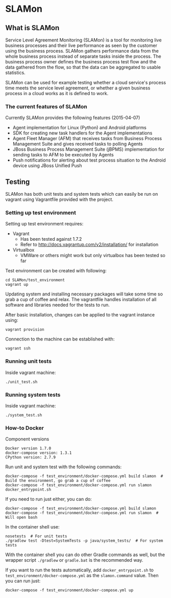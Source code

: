 SLAMon
======

What is SLAMon
--------------
Service Level Agreement Monitoring (SLAMon) is a tool for monitoring live business processes and their live
performance as seen by the customer using the business process. SLAMon gathers performance data from the whole business
process instead of separate tasks inside the process. The business process owner defines the business process test flow
and the data gathered from the flow, so that the data can be aggregated to usable statistics.

SLAMon can be used for example testing whether a cloud service's process time meets the service level agreement, or
whether a given business process in a cloud works as it is defined to work.


### The current features of SLAMon

Currently SLAMon provides the following features (2015-04-07)

- Agent implementation for Linux (Python) and Android platforms
- SDK for creating new task handlers for the Agent implementations
- Agent Fleet Manager (AFM) that receives tasks from Business Process Management Suite and gives received tasks to
polling Agents
- JBoss Business Process Management Suite (jBPMS) implementation for sending tasks to AFM to be executed by Agents
- Push notifications for alerting about test process situation to the Android device using JBoss Unified Push


Testing
-------
SLAMon has both unit tests and system tests which can easily be run on vagrant using Vagrantfile provided with the project.

### Setting up test environment

Setting up test environment requires:
- Vagrant
  - Has been tested against 1.7.2
  - Refer to http://docs.vagrantup.com/v2/installation/ for installation
- Virtualbox
  - VMWare or others might work but only virtualbox has been tested so far

Test environment can be created with following:

    cd SLAMon/test_environment
    vagrant up

Updating system and installing necessary packages will take some time so grab a cup of coffee and relax.
The vagrantfile handles installation of all software and libraries needed for the tests to run.

After basic installation, changes can be applied to the vagrant instance using:

    vagrant provision

Connection to the machine can be established with:

    vagrant ssh

### Running unit tests

Inside vagrant machine:

    ./unit_test.sh

### Running system tests

Inside vagrant machine:

    ./system_test.sh

### How-to Docker

Component versions

    Docker version 1.7.0
    docker-compose version: 1.3.1
    CPython version: 2.7.9

Run unit and system test with the following commands:

    docker-compose -f test_environment/docker-compose.yml build slamon  # Build the environment, go grab a cup of coffee
    docker-compose -f test_environment/docker-compose.yml run slamon docker_entrypoint.sh

If you need to run just either, you can do:

    docker-compose -f test_environment/docker-compose.yml build slamon
    docker-compose -f test_environment/docker-compose.yml run slamon  # Will open bash

In the container shell use:

    nosetests  # For unit tests
    ./gradlew test -Dtest=SystemTests -p java/system_tests/  # For system tests

With the container shell you can do other Gradle commands as well, but the wrapper script `./gradlew` or `gradle.bat` is
the recommended way.

If you want to run the tests automatically, add `docker_entrypoint.sh`
to `test_environment/docker-compose.yml` as the `slamon.command` value.
Then you can run just:

    docker-compose -f test_environment/docker-compose.yml up
